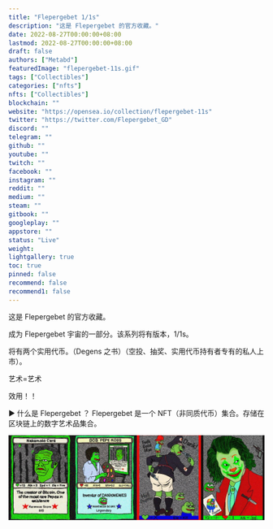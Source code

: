 ```yaml
---
title: "Flepergebet 1/1s"
description: "这是 Flepergebet 的官方收藏。"
date: 2022-08-27T00:00:00+08:00
lastmod: 2022-08-27T00:00:00+08:00
draft: false
authors: ["Metabd"]
featuredImage: "flepergebet-11s.gif"
tags: ["Collectibles"]
categories: ["nfts"]
nfts: ["Collectibles"]
blockchain: ""
website: "https://opensea.io/collection/flepergebet-11s"
twitter: "https://twitter.com/Flepergebet_GD"
discord: ""
telegram: ""
github: ""
youtube: ""
twitch: ""
facebook: ""
instagram: ""
reddit: ""
medium: ""
steam: ""
gitbook: ""
googleplay: ""
appstore: ""
status: "Live"
weight: 
lightgallery: true
toc: true
pinned: false
recommend: false
recommend1: false
---
```

这是 Flepergebet 的官方收藏。

成为 Flepergebet 宇宙的一部分。该系列将有版本，1/1s。

将有两个实用代币。（Degens 之书）（空投、抽奖、实用代币持有者专有的私人上市）。

艺术=艺术

效用！！

▶ 什么是 Flepergebet ？
Flepergebet  是一个 NFT（非同质代币）集合。存储在区块链上的数字艺术品集合。

![nft](41234123131.jpg)